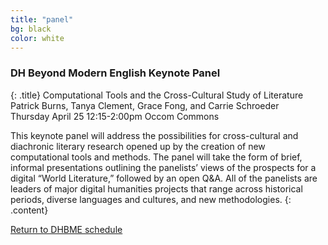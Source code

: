 ```yaml
---
title: "panel"
bg: black
color: white
---
```


### DH Beyond Modern English Keynote Panel
{: .title}
Computational Tools and the Cross-Cultural Study of Literature
Patrick Burns, Tanya Clement, Grace Fong, and Carrie Schroeder  
Thursday April 25
12:15-2:00pm
Occom Commons  

This keynote panel will address the possibilities for cross-cultural and diachronic literary research opened up by the creation of new computational tools and methods. The panel will take the form of brief, informal presentations outlining the panelists’ views of the prospects for a digital “World Literature,” followed by an open Q&A. All of the panelists are leaders of major digital humanities projects that range across historical periods, diverse languages and cultures, and new methodologies.
{: .content}

<a href="#schedule">Return to DHBME schedule</a>
